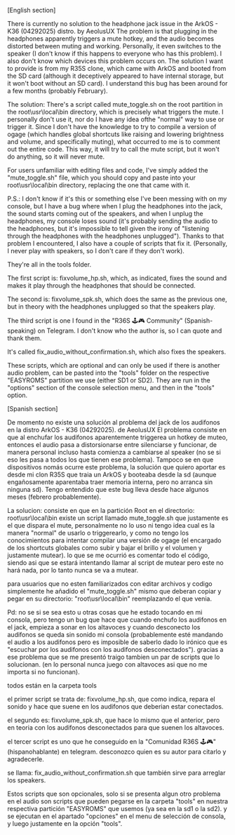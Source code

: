 [English section]

There is currently no solution to the headphone jack issue in the ArkOS - K36 (04292025) distro. by AeolusUX
The problem is that plugging in the headphones apparently triggers a mute hotkey, and the audio becomes distorted between muting and working. Personally, it even switches to the speaker (I don't know if this happens to everyone who has this problem).
I also don't know which devices this problem occurs on. The solution I want to provide is from my R35S clone, which came with ArkOS and booted from the SD card (although it deceptively appeared to have internal storage, but it won't boot without an SD card).
I understand this bug has been around for a few months (probably February).

The solution:
There's a script called mute_toggle.sh on the root partition in the root\usr\local\bin directory, which is precisely what triggers the mute. I personally don't use it, nor do I have any idea of ​​the "normal" way to use or trigger it. Since I don't have the knowledge to try to compile a version of ogage (which handles global shortcuts like raising and lowering brightness and volume, and specifically muting), what occurred to me is to comment out the entire code. This way, it will try to call the mute script, but it won't do anything, so it will never mute.

For users unfamiliar with editing files and code, I've simply added the "mute_toggle.sh" file, which you should copy and paste into your root\usr\local\bin directory, replacing the one that came with it.

P.S.: I don't know if it's this or something else I've been messing with on my console, but I have a bug where when I plug the headphones into the jack, the sound starts coming out of the speakers, and when I unplug the headphones, my console loses sound (it's probably sending the audio to the headphones, but it's impossible to tell given the irony of "listening through the headphones with the headphones unplugged"). Thanks to that problem I encountered, I also have a couple of scripts that fix it. (Personally, I never play with speakers, so I don't care if they don't work).

They're all in the tools folder.

The first script is: fixvolume_hp.sh, which, as indicated, fixes the sound and makes it play through the headphones that should be connected.

The second is: fixvolume_spk.sh, which does the same as the previous one, but in theory with the headphones unplugged so that the speakers play.

The third script is one I found in the "R36S 🕹🎮 Community" (Spanish-speaking) on ​​Telegram. I don't know who the author is, so I can quote and thank them.

It's called fix_audio_without_confirmation.sh, which also fixes the speakers.

These scripts, which are optional and can only be used if there is another audio problem, can be pasted into the "tools" folder on the respective "EASYROMS" partition we use (either SD1 or SD2). They are run in the "options" section of the console selection menu, and then in the "tools" option.


[Spanish section]

De momento no existe una solución al problema del jack de los audifonos en la distro ArkOS - K36 (04292025). de AeolusUX
El problema consiste en que al enchufar los audifonos aparentemente triggerea un hotkey de muteo, entonces el audio pasa a distorsionarse entre silenciarse y funcionar, de manera personal incluso hasta comienza a cambiarse al speaker (no se si eso les pasa a todos los que tienen ese problema). 
Tampoco se en que dispositivos nomás ocurre este problema, la solución que quiero aportar es desde mi clon R35S que traia un ArkOS y booteaba desde la sd (aunque engañosamente aparentaba traer memoria interna, pero no arranca sin ninguna sd).
Tengo entendido que este bug lleva desde hace algunos meses (febrero probablemente). 

La solucion: 
consiste en que en la partición Root en el directorio: root\usr\local\bin existe un script llamado mute_toggle.sh que justamente es el que dispara el mute, personalmente no lo uso ni tengo idea cual es la manera "normal" de usarlo o triggerearlo, y como no tengo los conocimientos para intentar compilar una versión de ogage (el encargado de los shortcuts globales como subir y bajar el brillo y el volumen y justamente mutear). lo que se me ocurrió es comentar todo el código, siendo asi que se estará intentando llamar al script de mutear pero este no hará nada, por lo tanto nunca se va a mutear.

para usuarios que no esten familiarizados con editar archivos y codigo simplemente he añadido el "mute_toggle.sh" mismo que deberan copiar y pegar en su directorio: "root\usr\local\bin" reemplazando el que venia.

Pd: no se si se sea esto u otras cosas que he estado tocando en mi consola, pero tengo un bug que hace que cuando enchufo los audifonos en el jack, empieza a sonar en los altavoces y cuando desconecto los audifonos se queda sin sonido mi consola (probablemente esté mandando el audio a los audifonos pero es imposible de saberlo dado lo irónico que es "escuchar por los audifonos con los audifonos desconectados"). gracias a ese problema que se me presentó traigo tambien un par de scripts que lo solucionan. (en lo personal nunca juego con altavoces asi que no me importa si no funcionan). 

todos están en la carpeta tools 

el primer script se trata de: fixvolume_hp.sh, que como indica, repara el sonido y hace que suene en los audifonos que deberian estar conectados.

el segundo es: fixvolume_spk.sh, que hace lo mismo que el anterior, pero en teoria con los audifonos desconectados para que suenen los altavoces.

el tercer script es uno que he conseguido en la "Comunidad R36S 🕹🎮" (hispanohablante) en telegram. desconozco quien es su autor para citarlo y agradecerle.

se llama: fix_audio_without_confirmation.sh que también sirve para arreglar los speakers. 

Estos scripts que son opcionales, solo si se presenta algun otro problema en el audio son scripts que pueden pegarse en la carpeta "tools" en nuestra respectiva partición "EASYROMS" que usemos (ya sea en la sd1 o la sd2). y se ejecutan en el apartado "opciones" en el menu de selección de consola, y luego justamente en la opción "tools".
